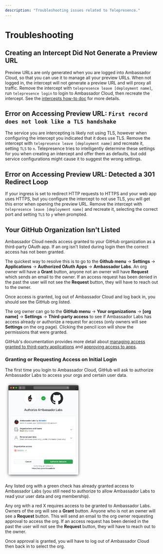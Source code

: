 ```yaml
---
description: "Troubleshooting issues related to Telepresence."
---
```

# Troubleshooting

## Creating an Intercept Did Not Generate a Preview URL

Preview URLs are only generated when you are logged into Ambassador Cloud, so that you can use it to manage all your preview URLs. When not logged in, the intercept will not generate a preview URL and will proxy all traffic.  Remove the intercept with `telepresence leave [deployment name]`, run `telepresence login` to login to Ambassador Cloud, then recreate the intercept. See the [intercepts how-to doc](../howtos/intercepts) for more details.

## Error on Accessing Preview URL: `First record does not look like a TLS handshake`

The service you are intercepting is likely not using TLS, however when configuring the intercept you indicated that it does use TLS. Remove the intercept with `telepresence leave [deployment name]` and recreate it, setting `TLS` to `n`. Telepresence tries to intelligently determine these settings for you when creating an intercept and offer them as defaults, but odd service configurations might cause it to suggest the wrong settings.

## Error on Accessing Preview URL: Detected a 301 Redirect Loop

If your ingress is set to redirect HTTP requests to HTTPS and your web app uses HTTPS, but you configure the intercept to not use TLS, you will get this error when opening the preview URL.  Remove the intercept with `telepresence leave [deployment name]` and recreate it, selecting the correct port and setting `TLS` to `y` when prompted.

## Your GitHub Organization Isn't Listed

Ambassador Cloud needs access granted to your GitHub organization as a third-party OAuth app. If an org isn't listed during login then the correct access has not been granted.

The quickest way to resolve this is to go to the **Github menu** → **Settings** → **Applications** → **Authorized OAuth Apps** → **Ambassador Labs**. An org owner will have a **Grant** button, anyone not an owner will have **Request** which sends an email to the owner. If an access request has been denied in the past the user will not see the **Request** button, they will have to reach out to the owner.

Once access is granted, log out of Ambassador Cloud and log back in, you should see the GitHub org listed.

The org owner can go to the **GitHub menu** → **Your organizations** → **[org name]** → **Settings** → **Third-party access** to see if Ambassador Labs has access already or authorize a request for access (only owners will see **Settings** on the org page). Clicking the pencil icon will show the permissions that were granted.

GitHub's documentation provides more detail about [managing access granted to third-party applications](https://docs.github.com/en/github/authenticating-to-github/connecting-with-third-party-applications) and [approving access to apps](https://docs.github.com/en/github/setting-up-and-managing-organizations-and-teams/approving-oauth-apps-for-your-organization).

### Granting or Requesting Access on Initial Login

The first time you login to Ambassador Cloud, GitHub will ask to authorize Ambassador Labs to access your orgs and certain user data.

<img src="../images/github-login.png" width="50%"/>

Any listed org with a green check has already granted access to Ambassador Labs (you still need to authorize to allow Ambassador Labs to read your user data and org membership).

Any org with a red X requires access to be granted to Ambassador Labs.  Owners of the org will see a **Grant** button. Anyone who is not an owner will see a **Request** button. This will send an email to the org owner requesting approval to access the org. If an access request has been denied in the past the user will not see the **Request** button, they will have to reach out to the owner.

Once approval is granted, you will have to log out of Ambassador Cloud then back in to select the org.

